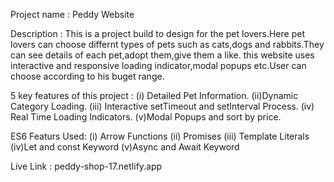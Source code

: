 
Project name : Peddy Website 

Description : This is a project build to design for the pet lovers.Here pet lovers can choose differnt types of pets such as cats,dogs and rabbits.They can see details of each pet,adopt them,give them a like.
               this website uses interactive and responsive loading indicator,modal popups etc.User can choose according to his buget range.
               
5 key features of this project :
(i) Detailed Pet Information.
(ii)Dynamic Category Loading.
(iii) Interactive setTimeout and setInterval Process.
(iv) Real Time Loading Indicators.
(v)Modal Popups and sort by price.

ES6 Featurs Used:
(i) Arrow Functions 
(ii) Promises
(iii) Template Literals
(iv)Let and const Keyword
(v)Async and Await Keyword

Live Link : peddy-shop-17.netlify.app
